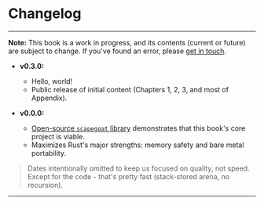 # Changelog
---

**Note:** This book is a work in progress, and its contents (current or future) are subject to change.
If you've found an error, please [get in touch](./engage.md#send-feedback-or-questions).

* **v0.3.0:**
    * Hello, world!
    * Public release of initial content (Chapters 1, 2, 3, and most of Appendix).

* **v0.0.0:**
    * [Open-source `scapegoat` library](https://github.com/tnballo/scapegoat) demonstrates that this book's core project is viable.
    * Maximizes Rust's major strengths: memory safety and bare metal portability.

> Dates intentionally omitted to keep us focused on quality, not speed. Except for the code - that's pretty fast (stack-stored arena, no recursion).

---